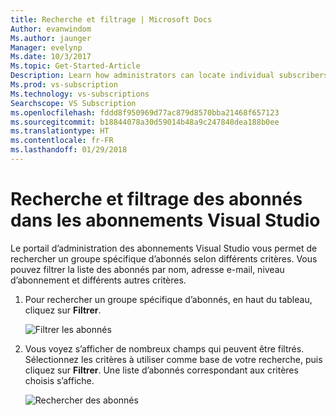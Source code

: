 ```yaml
---
title: Recherche et filtrage | Microsoft Docs
Author: evanwindom
Ms.author: jaunger
Manager: evelynp
Ms.date: 10/3/2017
Ms.topic: Get-Started-Article
Description: Learn how administrators can locate individual subscribers or groups in the Administrator Portal.
Ms.prod: vs-subscription
Ms.technology: vs-subscriptions
Searchscope: VS Subscription
ms.openlocfilehash: fddd8f950969d77ac879d8570bba21468f657123
ms.sourcegitcommit: b18844078a30d59014b48a9c247848dea188b0ee
ms.translationtype: HT
ms.contentlocale: fr-FR
ms.lasthandoff: 01/29/2018
---
```

# <a name="searching-and-filtering-subscribers-in-visual-studio-subscriptions"></a>Recherche et filtrage des abonnés dans les abonnements Visual Studio
Le portail d’administration des abonnements Visual Studio vous permet de rechercher un groupe spécifique d’abonnés selon différents critères. Vous pouvez filtrer la liste des abonnés par nom, adresse e-mail, niveau d’abonnement et différents autres critères. 

1.  Pour rechercher un groupe spécifique d’abonnés, en haut du tableau, cliquez sur **Filtrer**.

    ![Filtrer les abonnés](_img\edit-license\filter-list.png)

2.  Vous voyez s’afficher de nombreux champs qui peuvent être filtrés. Sélectionnez les critères à utiliser comme base de votre recherche, puis cliquez sur **Filtrer**. Une liste d’abonnés correspondant aux critères choisis s’affiche.

    ![Rechercher des abonnés](_img\search-filter\search-filter-find.png)

